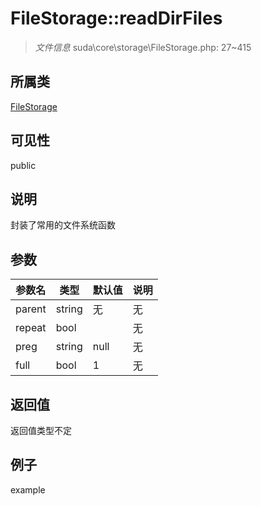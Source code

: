 # FileStorage::readDirFiles

> *文件信息* suda\core\storage\FileStorage.php: 27~415
## 所属类 

[FileStorage](../FileStorage.md)

## 可见性

  public  
## 说明

封装了常用的文件系统函数

## 参数

| 参数名 | 类型 | 默认值 | 说明 |
|--------|-----|-------|-------|
| parent |  string | 无 | 无 |
| repeat |  bool |  | 无 |
| preg |  string | null | 无 |
| full |  bool | 1 | 无 |

## 返回值
返回值类型不定

## 例子

example